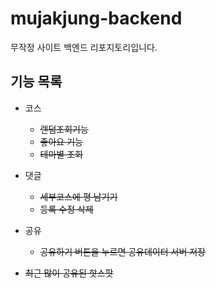 # mujakjung-backend
무작정 사이트 백엔드 리포지토리입니다.<br>

## 기능 목록
- 코스
  - ~~랜덤조회기능~~
  - ~~좋아요 기능~~
  - ~~테마별 조회~~

- 댓글
  - ~~세부코스에 평 남기기~~
  - ~~등록 수정 삭제~~
- 공유
  - ~~공유하기 버튼을 누르면 공유데이터 서버 저장~~
- ~~최근 많이 공유된 핫스팟~~